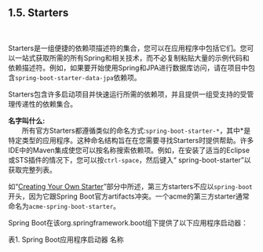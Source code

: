 <h2>1.5. Starters</h2><br>

Starters是一组便捷的依赖项描述符的集合，您可以在应用程序中包括它们。您可以一站式获取所需的所有Spring和相关技术，而不必复制粘贴大量的示例代码和依赖描述符。例如，如果要开始使用Spring和JPA进行数据库访问，请在项目中包含```spring-boot-starter-data-jpa```依赖项。

Starters包含许多启动项目并快速运行所需的依赖项，并且提供一组受支持的受管理传递性的依赖集合。


<b>名字叫什么:</b><br>
&emsp;&emsp;所有官方Starters都遵循类似的命名方式:```spring-boot-starter-*```，其中*是特定类型的应用程序。这种命名结构旨在在您需要寻找Starters时提供帮助。许多IDE中的Maven集成使您可以按名称搜索依赖项。例如，在安装了适当的Eclipse或STS插件的情况下，您可以按```ctrl-space```，然后键入“ spring-boot-starter”以获取完整列表。


如“[Creating Your Own Starter](https://docs.spring.io/spring-boot/docs/current/reference/html/spring-boot-features.html#boot-features-custom-starter)”部分中所述，第三方starters不应以```spring-boot```开头，因为它跟Spring Boot官方artifacts冲突。一个acme的第三方starter通常命名为```acme-spring-boot-starter```。



Spring Boot在该org.springframework.boot组下提供了以下应用程序启动器：

表1. Spring Boot应用程序启动器
名称